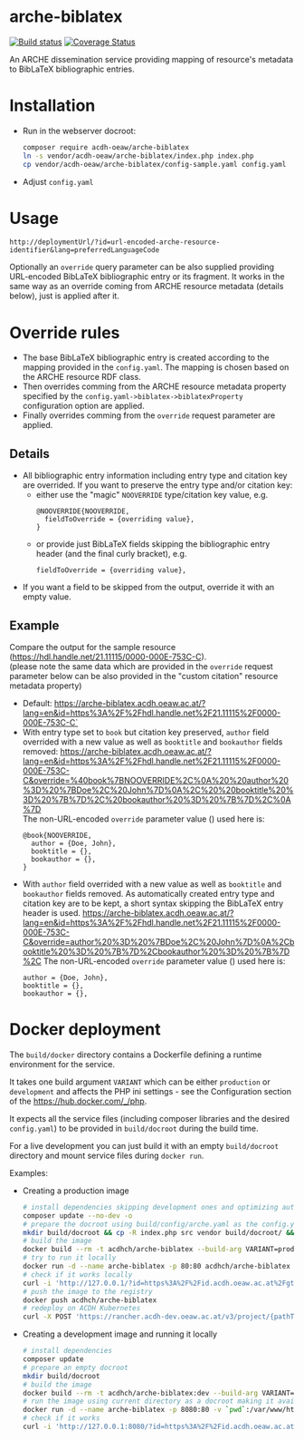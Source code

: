 # arche-biblatex

[![Build status](https://github.com/acdh-oeaw/arche-biblatex/actions/workflows/deploy.yaml/badge.svg)](https://github.com/acdh-oeaw/arche-biblatex/actions/workflows/deploy.yaml)
[![Coverage Status](https://coveralls.io/repos/github/acdh-oeaw/arche-biblatex/badge.svg?branch=master)](https://coveralls.io/github/acdh-oeaw/arche-biblatex?branch=master)

An ARCHE dissemination service providing mapping of resource's metadata to BibLaTeX bibliographic entries.

# Installation

* Run in the webserver docroot:
  ```bash
  composer require acdh-oeaw/arche-biblatex
  ln -s vendor/acdh-oeaw/arche-biblatex/index.php index.php
  cp vendor/acdh-oeaw/arche-biblatex/config-sample.yaml config.yaml
  ```
* Adjust `config.yaml`

# Usage

`http://deploymentUrl/?id=url-encoded-arche-resource-identifier&lang=preferredLanguageCode`

Optionally an `override` query parameter can be also supplied providing URL-encoded BibLaTeX bibliographic entry or its fragment.
It works in the same way as an override coming from ARCHE resource metadata (details below), just is applied after it.

# Override rules

* The base BibLaTeX bibliographic entry is created according to the mapping provided in the `config.yaml`.
  The mapping is chosen based on the ARCHE resource RDF class.
* Then overrides comming from the ARCHE resource metadata property specified by the `config.yaml->biblatex->biblatexProperty` configuration option are applied.
* Finally overrides comming from the `override` request parameter are applied.


## Details

* All bibliographic entry information including entry type and citation key are overrided.
  If you want to preserve the entry type and/or citation key:
    * either use the "magic" `NOOVERRIDE` type/citation key value, e.g.
      ```
      @NOOVERRIDE{NOOVERRIDE,
        fieldToOverride = {overriding value},
      }
      ```
    * or provide just BibLaTeX fields skipping the bibliographic entry header (and the final curly bracket), e.g.
      ```
      fieldToOverride = {overriding value},
      ```
* If you want a field to be skipped from the output, override it with an empty value.

## Example

Compare the output for the sample resource (https://hdl.handle.net/21.11115/0000-000E-753C-C).  
(please note the same data which are provided in the `override` request parameter below can be also provided in the "custom citation" resource metadata property)

* Default: https://arche-biblatex.acdh.oeaw.ac.at/?lang=en&id=https%3A%2F%2Fhdl.handle.net%2F21.11115%2F0000-000E-753C-C`
* With entry type set to `book` but citation key preserved, `author` field overrided with a new value as well as `booktitle` and `bookauthor` fields removed:
  https://arche-biblatex.acdh.oeaw.ac.at/?lang=en&id=https%3A%2F%2Fhdl.handle.net%2F21.11115%2F0000-000E-753C-C&override=%40book%7BNOOVERRIDE%2C%0A%20%20author%20%3D%20%7BDoe%2C%20John%7D%0A%2C%20%20booktitle%20%3D%20%7B%7D%2C%20bookauthor%20%3D%20%7B%7D%2C%0A%7D  
  The non-URL-encoded `override` parameter value () used here is:
  ```
  @book{NOOVERRIDE,
    author = {Doe, John},
    booktitle = {},
    bookauthor = {},
  }
  ```
* With `author` field overrided with a new value as well as `booktitle` and `bookauthor` fields removed.
  As automatically created entry type and citation key are to be kept, a short syntax skipping the BibLaTeX entry header is used.
  https://arche-biblatex.acdh.oeaw.ac.at/?lang=en&id=https%3A%2F%2Fhdl.handle.net%2F21.11115%2F0000-000E-753C-C&override=author%20%3D%20%7BDoe%2C%20John%7D%0A%2Cbooktitle%20%3D%20%7B%7D%2Cbookauthor%20%3D%20%7B%7D%2C
  The non-URL-encoded `override` parameter value () used here is:
  ```
  author = {Doe, John},  
  booktitle = {}, 
  bookauthor = {},
  ```

# Docker deployment

The `build/docker` directory contains a Dockerfile defining a runtime environment for the service.

It takes one build argument `VARIANT` which can be either `production` or `development` and affects the PHP ini settings - see the Configuration section of the https://hub.docker.com/_/php.

It expects all the service files (including composer libraries and the desired `config.yaml`) to be provided in `build/docroot` during the build time.

For a live development you can just build it with an empty `build/docroot` directory and mount service files during `docker run`.

Examples:

* Creating a production image
  ```bash
  # install dependencies skipping development ones and optimizing autoloader
  composer update --no-dev -o
  # prepare the docroot using build/config/arche.yaml as the config.yaml
  mkdir build/docroot && cp -R index.php src vendor build/docroot/ && cp build/config/arche.yaml build/docroot/config.yaml
  # build the image
  docker build --rm -t acdhch/arche-biblatex --build-arg VARIANT=production build
  # try to run it locally
  docker run -d --name arche-biblatex -p 80:80 acdhch/arche-biblatex
  # check if it works locally
  curl -i 'http://127.0.0.1/?id=https%3A%2F%2Fid.acdh.oeaw.ac.at%2Fgtrans'
  # push the image to the registry
  docker push acdhch/arche-biblatex
  # redeploy on ACDH Kubernetes
  curl -X POST 'https://rancher.acdh-dev.oeaw.ac.at/v3/project/{pathToDesiredWorkload}?action=redeploy' -H 'Authorization: Bearer {myRancherApiToken}'
  ```
* Creating a development image and running it locally
  ```bash
  # install dependencies
  composer update
  # prepare an empty docroot
  mkdir build/docroot
  # build the image
  docker build --rm -t acdhch/arche-biblatex:dev --build-arg VARIANT=development build
  # run the image using current directory as a docroot making it available on local port 8080
  docker run -d --name arche-biblatex -p 8080:80 -v `pwd`:/var/www/html acdhch/arche-biblatex:dev
  # check if it works
  curl -i 'http://127.0.0.1:8080/?id=https%3A%2F%2Fid.acdh.oeaw.ac.at%2Fgtrans'
  ```
